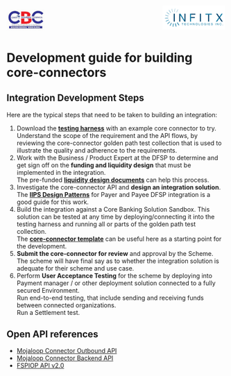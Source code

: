 <div style="display: flex; justify-content: space-between;">
    <img src="images/cbc_logo.jpg" style="width: 88.90px; height: 63.50px;">
    <img src="images/INFITX-TECH_LOGO.png" style="width: 144.50px; height: 55.35px;">
</div>

# Development guide for building core-connectors
## Integration Development Steps
Here are the typical steps that need to be taken to building an integration:
1. Download the [**testing harness**](CoreConnectorTestingHarness.md) with an example core connector to try.<br>
Understand the scope of the requirement and the API flows, by reviewing the core-connector golden path test collection that is used to illustrate the quality and adherence to the requirements.
2. Work with the Business / Product Expert at the DFSP to determine and get sign off on the **funding and liquidity design** that must be implemented in the integration.<br>
The pre-funded [**liquidity design documents**](LiquidityDesign.md) can help this process.
3. Investigate the core-connector API and **design an integration solution**. <br>
The [**IIPS Design Patterns**](IIPSDesignPatterns.md) for Payer and Payee DFSP integration is a good guide for this work.
4. Build the integration against a Core Banking Solution Sandbox. This solution can be tested at any time by deploying/connecting it into the testing harness and running all or parts of the golden path test collection.<br>
The [**core-connector template**](CoreConnectorTemplate.md) can be useful here as a starting point for the development.<br>
5. **Submit the core-connector for review** and approval by the Scheme. The scheme will have final say as to whether the integration solution is adequate for their scheme and use case.
6. Perform **User Acceptance Testing** for the scheme by deploying into Payment manager / or other deployment solution connected to a fully secured Environment.<br>
Run end-to-end testing, that include sending and receiving funds between connected organizations.<br>
Run a Settlement test.

## Open API references
- [Mojaloop Connector Outbound API](https://github.com/mojaloop/api-snippets/blob/main/docs/sdk-scheme-adapter-outbound-v2_1_0-openapi3-snippets.yaml)
- [Mojaloop Connector Backend API](https://github.com/mojaloop/api-snippets/blob/main/docs/sdk-scheme-adapter-backend-v2_1_0-openapi3-snippets.yaml)
- [FSPIOP API v2.0](https://github.com/mojaloop/api-snippets/blob/main/docs/fspiop-rest-v2.0-openapi3-snippets.yaml)
